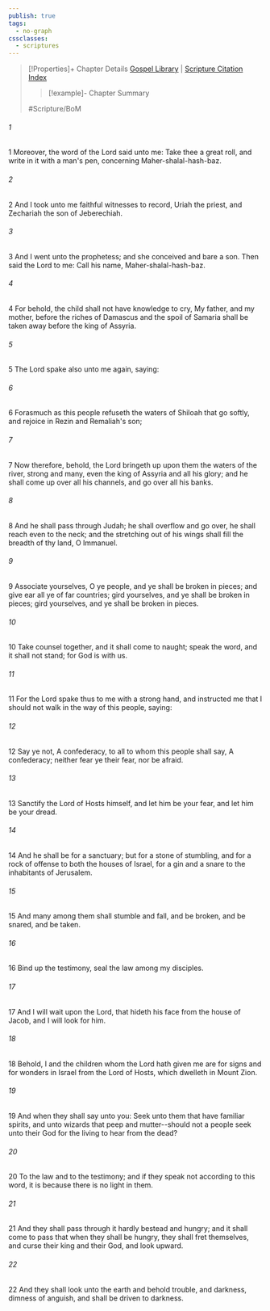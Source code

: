 ```yaml
---
publish: true
tags:
  - no-graph
cssclasses:
  - scriptures
---
```

>[!Properties]+ Chapter Details
>[Gospel Library](https://churchofjesuschrist.org/study/scriptures/bofm/2-ne/18?lang=eng)    |    [Scripture Citation Index](https://scriptures.byu.edu/#0ce12::c0ce12)
>>[!example]- Chapter Summary
>> 
> 
>
>#Scripture/BoM
###### 1
1 Moreover, the word of the Lord said unto me: Take thee a great roll, and write in it with a man's pen, concerning Maher-shalal-hash-baz.
###### 2
2 And I took unto me faithful witnesses to record, Uriah the priest, and Zechariah the son of Jeberechiah.
###### 3
3 And I went unto the prophetess; and she conceived and bare a son. Then said the Lord to me: Call his name, Maher-shalal-hash-baz.
###### 4
4 For behold, the child shall not have knowledge to cry, My father, and my mother, before the riches of Damascus and the spoil of Samaria shall be taken away before the king of Assyria.
###### 5
5 The Lord spake also unto me again, saying:
###### 6
6 Forasmuch as this people refuseth the waters of Shiloah that go softly, and rejoice in Rezin and Remaliah's son;
###### 7
7 Now therefore, behold, the Lord bringeth up upon them the waters of the river, strong and many, even the king of Assyria and all his glory; and he shall come up over all his channels, and go over all his banks.
###### 8
8 And he shall pass through Judah; he shall overflow and go over, he shall reach even to the neck; and the stretching out of his wings shall fill the breadth of thy land, O Immanuel.
###### 9
9 Associate yourselves, O ye people, and ye shall be broken in pieces; and give ear all ye of far countries; gird yourselves, and ye shall be broken in pieces; gird yourselves, and ye shall be broken in pieces.
###### 10
10 Take counsel together, and it shall come to naught; speak the word, and it shall not stand; for God is with us.
###### 11
11 For the Lord spake thus to me with a strong hand, and instructed me that I should not walk in the way of this people, saying:
###### 12
12 Say ye not, A confederacy, to all to whom this people shall say, A confederacy; neither fear ye their fear, nor be afraid.
###### 13
13 Sanctify the Lord of Hosts himself, and let him be your fear, and let him be your dread.
###### 14
14 And he shall be for a sanctuary; but for a stone of stumbling, and for a rock of offense to both the houses of Israel, for a gin and a snare to the inhabitants of Jerusalem.
###### 15
15 And many among them shall stumble and fall, and be broken, and be snared, and be taken.
###### 16
16 Bind up the testimony, seal the law among my disciples.
###### 17
17 And I will wait upon the Lord, that hideth his face from the house of Jacob, and I will look for him.
###### 18
18 Behold, I and the children whom the Lord hath given me are for signs and for wonders in Israel from the Lord of Hosts, which dwelleth in Mount Zion.
###### 19
19 And when they shall say unto you: Seek unto them that have familiar spirits, and unto wizards that peep and mutter--should not a people seek unto their God for the living to hear from the dead?
###### 20
20 To the law and to the testimony; and if they speak not according to this word, it is because there is no light in them.
###### 21
21 And they shall pass through it hardly bestead and hungry; and it shall come to pass that when they shall be hungry, they shall fret themselves, and curse their king and their God, and look upward.
###### 22
22 And they shall look unto the earth and behold trouble, and darkness, dimness of anguish, and shall be driven to darkness.
